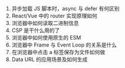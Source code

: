 1. 异步加载 JS 脚本时，async 与 defer 有何区别
2. React/Vue 中的 router 实现原理如何 
3. 浏览器中如何读取二进制信息
4. CSP 是干什么用的了
5. 浏览器中如何使用原生的 ESM
6. 浏览器中 Frame 与 Event Loop 的关系是什么
7. 在浏览器中点击 a 标签保存为文件如何做
8. Data URL 的应用场景及如何生成